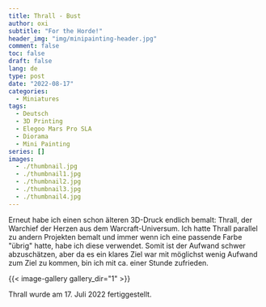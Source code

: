 ```yaml
---
title: Thrall - Bust
author: oxi
subtitle: "For the Horde!"
header_img: "img/minipainting-header.jpg"
comment: false
toc: false
draft: false
lang: de
type: post
date: "2022-08-17"
categories:
  - Miniatures
tags:
  - Deutsch
  - 3D Printing
  - Elegoo Mars Pro SLA
  - Diorama
  - Mini Painting
series: []
images:
  - ./thumbnail.jpg
  - ./thumbnail1.jpg
  - ./thumbnail2.jpg
  - ./thumbnail3.jpg
  - ./thumbnail4.jpg
---
```

Erneut habe ich einen schon älteren 3D-Druck endlich bemalt: Thrall, der Warchief der Herzen aus dem Warcraft-Universum. Ich hatte Thrall parallel zu andern Projekten bemalt und immer wenn ich eine passende Farbe "übrig" hatte, habe ich diese verwendet. Somit ist der Aufwand schwer abzuschätzen, aber da es ein klares Ziel war mit möglichst wenig Aufwand zum Ziel zu kommen, bin ich mit ca. einer Stunde zufrieden.

{{< image-gallery gallery_dir="1" >}}

Thrall wurde am 17. Juli 2022 fertiggestellt.
